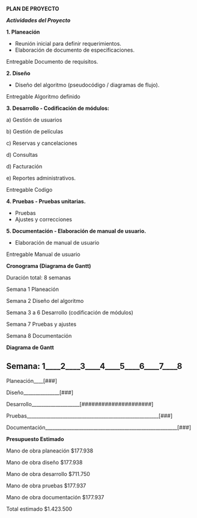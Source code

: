 **PLAN DE PROYECTO**

**_Actividades del Proyecto_**

**1. Planeación**	

- Reunión inicial para definir requerimientos.
- Elaboración de documento de especificaciones.	

Entregable
Documento de requisitos.



**2. Diseño**	

- Diseño del algoritmo (pseudocódigo / diagramas de flujo).	

Entregable
Algoritmo definido



**3. Desarrollo	- Codificación de módulos:**

a) Gestión de usuarios

b) Gestión de películas

c) Reservas y cancelaciones

d) Consultas

d) Facturación

e) Reportes administrativos.	

Entregable
Codigo



**4. Pruebas	- Pruebas unitarias.**

- Pruebas
- Ajustes y correcciones



**5. Documentación	- Elaboración de manual de usuario.**

- Elaboración de manual de usuario

Entregable
Manual de usuario



**Cronograma (Diagrama de Gantt)**

Duración total: 8 semanas

Semana 1	Planeación

Semana 2	Diseño del algoritmo

Semana 3 a 6	Desarrollo (codificación de módulos)

Semana 7	Pruebas y ajustes

Semana 8	Documentación

**Diagrama de Gantt**

Semana:     1____2____3____4____5____6____7____8
------------------------------------------------
Planeación____[###]

Diseño_______________[###]

Desarrollo____________________[#####################]

Pruebas_______________________________________________________[###]

Documentación_______________________________________________________[###]



**Presupuesto Estimado**

Mano de obra planeación      $177.938

Mano de obra diseño          $177.938

Mano de obra desarrollo      $711.750

Mano de obra pruebas         $177.937

Mano de obra documentación   $177.937

Total estimado			       $1.423.500
